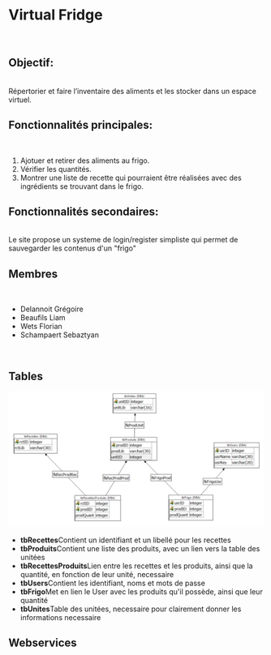 <h1>Virtual Fridge</h1>
<br>
<h2>Objectif:</h2>
<br>
Répertorier et faire l’inventaire des aliments et les stocker dans un espace virtuel.
<h2>Fonctionnalités principales:</h2>
<br>
<ol>
<li>Ajotuer et retirer des aliments au frigo.</li>
<li>Vérifier les quantités.</li>
<li>Montrer une liste de recette qui pourraient être réalisées avec des ingrédients se trouvant dans le frigo.</li>
</ol>
<h2>Fonctionnalités secondaires:</h2>
<br>
Le site propose un systeme de login/register simpliste qui permet de sauvegarder les contenus d'un "frigo"
<h2>Membres</h2>
<br>
<ul>
<li>Delannoit Grégoire</li>
<li>Beaufils Liam</li>
<li>Wets Florian</li>
<li>Schampaert Sebaztyan</li>
</ul>
<br>
<h2>Tables</h2>
<img src="frontend/IMG/tables.png">
<ul>
	<li><strong>tbRecettes</strong>Contient un identifiant et un libellé pour les recettes</li>
	<li><strong>tbProduits</strong>Contient une liste des produits, avec un lien vers la table des unitées</li>
	<li><strong>tbRecettesProduits</strong>Lien entre les recettes et les produits, ainsi que la quantité, en fonction de leur unité, necessaire</li>
	<li><strong>tbUsers</strong>Contient les identifiant, noms et mots de passe</li>
	<li><strong>tbFrigo</strong>Met en lien le User avec les produits qu'il possède, ainsi que leur quantité</li>
	<li><strong>tbUnites</strong>Table des unitées, necessaire pour clairement donner les informations necessaire</li>
</ul>
<h2>Webservices</h2>
<br>
